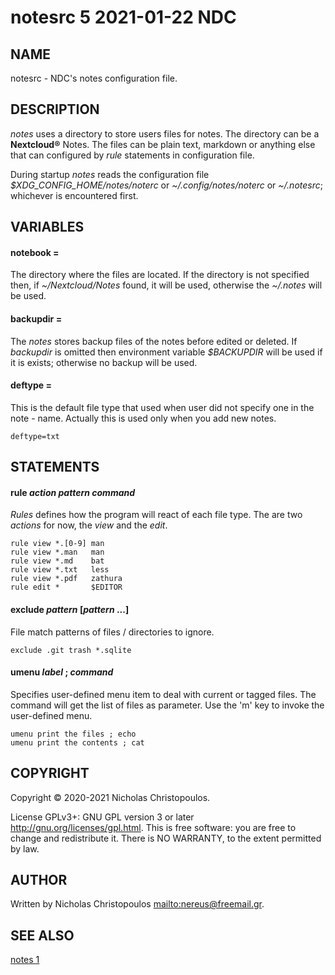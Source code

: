 # notesrc 5 2021-01-22 NDC
## NAME
notesrc - NDC's notes configuration file.

## DESCRIPTION
*notes* uses a directory to store users files for notes. The directory can be
a **Nextcloud®** Notes. The files can be plain text, markdown or anything else that
can configured by *rule* statements in configuration file.

During startup *notes* reads the configuration file
*$XDG\_CONFIG\_HOME/notes/noterc* or *~/.config/notes/noterc* or *~/.notesrc*;
whichever is encountered first.

## VARIABLES

#### notebook = <directory>
The directory where the files are located.
If the directory is not specified then,
if *~/Nextcloud/Notes* found, it will
be used, otherwise the *~/.notes* will be used.

#### backupdir = <directory>
The *notes* stores backup files of the notes before edited or deleted.
If *backupdir* is omitted then environment variable *$BACKUPDIR* will be used if it is exists;
otherwise no backup will be used.

#### deftype = <extension>
This is the default file type that used when user did not specify one in the
note - name. Actually this is used only when you add new notes.

```
deftype=txt
```

## STATEMENTS

#### rule *action* *pattern* *command*
*Rules* defines how the program will react of each file type.
The are two *actions* for now, the *view* and the *edit*.

```
rule view *.[0-9] man
rule view *.man   man
rule view *.md    bat
rule view *.txt   less
rule view *.pdf   zathura
rule edit *       $EDITOR
```

#### exclude *pattern* [*pattern* ...]
File match patterns of files / directories to ignore.

```
exclude .git trash *.sqlite
```

#### umenu *label* ; *command*
Specifies user-defined menu item to deal with current or tagged files.
The command will get the list of files as parameter.
Use the 'm' key to invoke the user-defined menu.

```
umenu print the files ; echo
umenu print the contents ; cat
```

## COPYRIGHT
Copyright © 2020-2021 Nicholas Christopoulos.

License GPLv3+: GNU GPL version 3 or later <http://gnu.org/licenses/gpl.html>.
This is free software: you are free to change and redistribute it.
There is NO WARRANTY, to the extent permitted by law.

## AUTHOR
Written by Nicholas Christopoulos <mailto:nereus@freemail.gr>.

## SEE ALSO
[notes 1](man)

